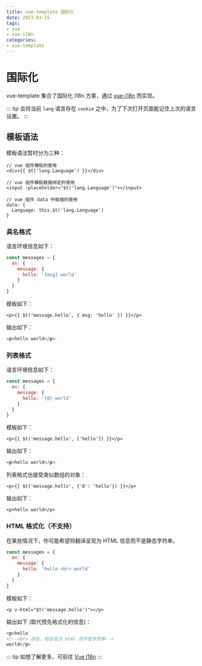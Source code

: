 ```yaml
---
title: vue-template 国际化
date: 2021-03-15
tags: 
- vue
- vue-i18n
categories:
- vue-template
---
```


# 国际化

vue-template 集合了国际化 i18n 方案，通过 [vue-i18n](https://github.com/kazupon/vue-i18n) 而实现。

::: tip
会将当前 `lang` 语言存在 `cookie` 之中，为了下次打开页面能记住上次的语言设置。
:::

## 模板语法

模板语法暂时分为三种：

``` vue
// vue 组件模板的使用
<div>{{ $t('lang.Language') }}</div>

// vue 组件模板数据绑定的使用
<input :placeholder="$t('lang.Language')"></input>

// vue 组件 data 中赋值的使用
data: {
  Language: this.$t('lang.Language')
}
```

### 具名格式

语言环境信息如下：

``` js
const messages = {
  en: {
    message: {
      hello: '{msg} world'
    }
  }
}
```

模板如下：

``` vue
<p>{{ $t('message.hello', { msg: 'hello' }) }}</p>
```

输出如下：

``` html
<p>hello world</p>
```

### 列表格式

语言环境信息如下：

``` js
const messages = {
  en: {
    message: {
      hello: '{0} world'
    }
  }
}
```

模板如下：

``` vue
<p>{{ $t('message.hello', ['hello']) }}</p>
```

输出如下：

``` html
<p>hello world</p>
```

列表格式也接受类似数组的对象：

```
<p>{{ $t('message.hello', {'0': 'hello'}) }}</p>
```

输出如下：

```
<p>hello world</p>
```

### HTML 格式化（不支持）

在某些情况下，你可能希望将翻译呈现为 HTML 信息而不是静态字符串。

``` js
const messages = {
  en: {
    message: {
      hello: 'hello <br> world'
    }
  }
}
```

模板如下：

``` vue
<p v-html="$t('message.hello')"></p>
```

输出如下 (取代预先格式化的信息)：

``` html
<p>hello
<!--<br> 存在，但呈现为 html 而不是字符串-->
world</p>
```

::: tip
如想了解更多，可前往 [Vue I18n](https://kazupon.github.io/vue-i18n/zh/)
:::

